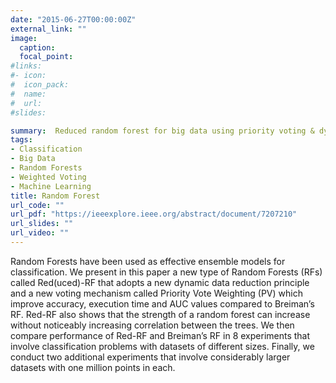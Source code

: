 ```yaml
---
date: "2015-06-27T00:00:00Z"
external_link: ""
image:
  caption: 
  focal_point: 
#links:
#- icon: 
#  icon_pack: 
#  name: 
#  url: 
#slides: 

summary:  Reduced random forest for big data using priority voting & dynamic data reduction
tags:
- Classification
- Big Data
- Random Forests
- Weighted Voting
- Machine Learning
title: Random Forest
url_code: ""
url_pdf: "https://ieeexplore.ieee.org/abstract/document/7207210"
url_slides: ""
url_video: ""
---
```


Random Forests have been used as effective ensemble models for classification. We present in this paper a new type of Random Forests (RFs) called Red(uced)-RF that adopts a new dynamic data reduction principle and a new voting mechanism called Priority Vote Weighting (PV) which improve accuracy, execution time and AUC values compared to Breiman’s RF. Red-RF also shows that the strength of a random forest can increase without noticeably increasing correlation between the trees. We then compare performance of Red-RF and Breiman’s RF in 8 experiments that involve classification problems with datasets of different sizes. Finally, we conduct two additional experiments that involve considerably larger datasets with one million points in each.
